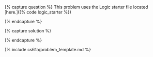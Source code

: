 {% capture question %}
This problem uses the Logic starter file located [here.]({% code logic_starter %})

{% endcapture %}

{% capture solution %}

{% endcapture %}

{% include cs61a/problem_template.md %}
